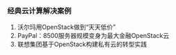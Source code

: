 ### 经典云计算解决案例 ###
1. 沃尔玛用OpenStack做到“天天低价”
2. PayPal：8500服务器规模变身为最大金融OpenStack云
3. 联想集团基于OpenStack构建私有云的转型实践